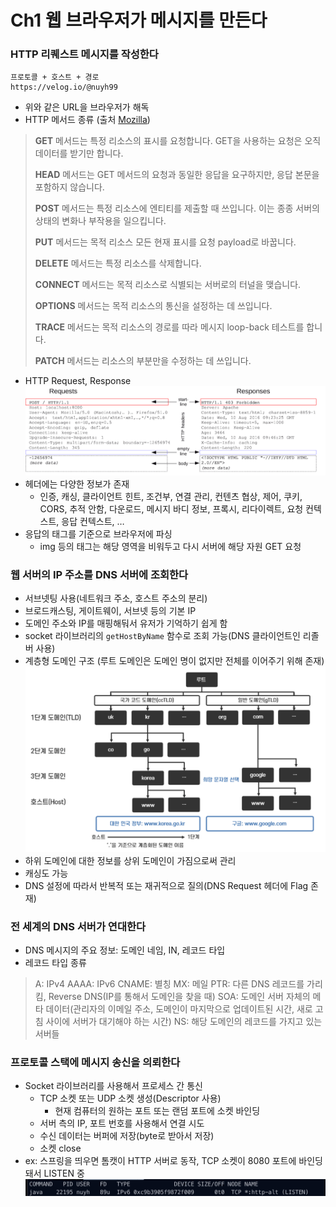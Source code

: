 # Ch1 웹 브라우저가 메시지를 만든다
### HTTP 리퀘스트 메시지를 작성한다
```http
프로토콜 + 호스트 + 경로
https://velog.io/@nuyh99
```
* 위와 같은 URL을 브라우저가 해독
* HTTP 메서드 종류 (출처 [Mozilla](https://developer.mozilla.org/ko/docs/Web/HTTP/Methods))
> **GET** 메서드는 특정 리소스의 표시를 요청합니다. GET을 사용하는 요청은 오직 데이터를 받기만 합니다.
> 
> **HEAD** 메서드는 GET 메서드의 요청과 동일한 응답을 요구하지만, 응답 본문을 포함하지 않습니다.
> 
> **POST** 메서드는 특정 리소스에 엔티티를 제출할 때 쓰입니다. 이는 종종 서버의 상태의 변화나 부작용을 일으킵니다.
> 
> **PUT** 메서드는 목적 리소스 모든 현재 표시를 요청 payload로 바꿉니다.
> 
> **DELETE** 메서드는 특정 리소스를 삭제합니다.
> 
> **CONNECT** 메서드는 목적 리소스로 식별되는 서버로의 터널을 맺습니다.
> 
> **OPTIONS** 메서드는 목적 리소스의 통신을 설정하는 데 쓰입니다.
> 
> **TRACE** 메서드는 목적 리소스의 경로를 따라 메시지 loop-back 테스트를 합니다.
> 
> **PATCH** 메서드는 리소스의 부분만을 수정하는 데 쓰입니다.
* HTTP Request, Response
  ![image](image/연어1.png)
* 헤더에는 다양한 정보가 존재
    * 인증, 캐싱, 클라이언트 힌트, 조건부, 연결 관리, 컨텐츠 협상, 제어, 쿠키, CORS, 추적 안함, 다운로드, 메시지 바디 정보, 프록시, 리다이렉트, 요청 컨텍스트, 응답 컨텍스트, …
* 응답의 태그를 기준으로 브라우저에 파싱
    * img 등의 태그는 해당 영역을 비워두고 다시 서버에 해당 자원 GET 요청

### 웹 서버의 IP 주소를 DNS 서버에 조회한다
* 서브넷팅 사용(네트워크 주소, 호스트 주소의 분리)
* 브로드캐스팅, 게이트웨이, 서브넷 등의 기본 IP
* 도메인 주소와 IP를 매핑해둬서 유저가 기억하기 쉽게 함
* socket 라이브러리의 `getHostByName` 함수로 조회 가능(DNS 클라이언트인 리졸버 사용)
* 계층형 도메인 구조 (루트 도메인은 도메인 명이 없지만 전체를 이어주기 위해 존재)
  ![image](image/연어2.png)
* 하위 도메인에 대한 정보를 상위 도메인이 가짐으로써 관리
* 캐싱도 가능
* DNS 설정에 따라서 반복적 또는 재귀적으로 질의(DNS Request 헤더에 Flag 존재)

### 전 세계의 DNS 서버가 연대한다
* DNS 메시지의 주요 정보: 도메인 네임, IN, 레코드 타입
* 레코드 타입 종류
> A: IPv4
> AAAA: IPv6
> CNAME: 별칭
> MX: 메일
> PTR: 다른 DNS 레코드를 가리킴, Reverse DNS(IP를 통해서 도메인을 찾을 때)
> SOA: 도메인 서버 자체의 메타 데이터(관리자의 이메일 주소, 도메인이 마지막으로 업데이트된 시간, 새로 고침 사이에 서버가 대기해야 하는 시간)
> NS: 해당 도메인의 레코드를 가지고 있는 서버들

### 프로토콜 스택에 메시지 송신을 의뢰한다
* Socket 라이브러리를 사용해서 프로세스 간 통신
    * TCP 소켓 또는 UDP 소켓 생성(Descriptor 사용)
        * 현재 컴퓨터의 원하는 포트 또는 랜덤 포트에 소켓 바인딩
    * 서버 측의 IP, 포트 번호를 사용해서 연결 시도
    * 수신 데이터는 버퍼에 저장(byte로 받아서 저장)
    * 소켓 close
* ex: 스프링을 띄우면 톰캣이 HTTP 서버로 동작, TCP 소켓이 8080 포트에 바인딩 돼서 LISTEN 중
  ![image](image/연어3.png)
